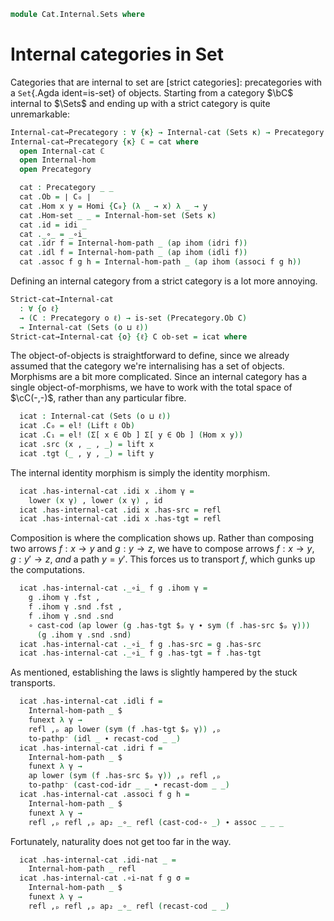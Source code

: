 <!--
```agda
open import Cat.Internal.Base

open import Cat.Instances.Sets
open import Cat.Instances.StrictCat
open import Cat.Prelude

import Cat.Strict.Reasoning
```
-->

```agda
module Cat.Internal.Sets where
```

# Internal categories in Set

Categories that are internal to set are [strict categories]:
precategories with a `Set`{.Agda ident=is-set} of objects. Starting from
a category $\bC$ internal to $\Sets$ and ending up with a strict
category is quite unremarkable:

[strict]: Cat.Strict.html

```agda
Internal-cat→Precategory : ∀ {κ} → Internal-cat (Sets κ) → Precategory κ κ
Internal-cat→Precategory {κ} ℂ = cat where
  open Internal-cat ℂ
  open Internal-hom
  open Precategory

  cat : Precategory _ _
  cat .Ob = ∣ C₀ ∣
  cat .Hom x y = Homi {C₀} (λ _ → x) λ _ → y
  cat .Hom-set _ _ = Internal-hom-set (Sets κ)
  cat .id = idi _
  cat ._∘_ = _∘i_
  cat .idr f = Internal-hom-path _ (ap ihom (idri f))
  cat .idl f = Internal-hom-path _ (ap ihom (idli f))
  cat .assoc f g h = Internal-hom-path _ (ap ihom (associ f g h))
```

Defining an internal category from a strict category is a lot more
annoying.

```agda
Strict-cat→Internal-cat
  : ∀ {o ℓ}
  → (C : Precategory o ℓ) → is-set (Precategory.Ob C)
  → Internal-cat (Sets (o ⊔ ℓ))
Strict-cat→Internal-cat {o} {ℓ} C ob-set = icat where
```

<!--
```agda
  open Precategory C
  open Cat.Strict.Reasoning C ob-set
  open Internal-cat
  open Internal-cat-on
  open Internal-hom
  open Lift
  instance
    H-Level-Ob : ∀ {n} → H-Level Ob (2 + n)
    H-Level-Ob = basic-instance 2 ob-set
```
-->

The object-of-objects is straightforward to define, since we already
assumed that the category we're internalising has a set of objects.
Morphisms are a bit more complicated. Since an internal category has a
single object-of-morphisms, we have to work with the total space of
$\cC(-,-)$, rather than any particular fibre.

```agda
  icat : Internal-cat (Sets (o ⊔ ℓ))
  icat .C₀ = el! (Lift ℓ Ob)
  icat .C₁ = el! (Σ[ x ∈ Ob ] Σ[ y ∈ Ob ] (Hom x y))
  icat .src (x , _ , _) = lift x
  icat .tgt (_ , y , _) = lift y
```

The internal identity morphism is simply the identity morphism.

```agda
  icat .has-internal-cat .idi x .ihom γ =
    lower (x γ) , lower (x γ) , id
  icat .has-internal-cat .idi x .has-src = refl
  icat .has-internal-cat .idi x .has-tgt = refl
```

Composition is where the complication shows up. Rather than composing
two arrows $f : x \to y$ and $g : y \to z$, we have to compose arrows $f
: x \to y$, $g : y' \to z$, _and_ a path $y = y'$. This forces us to
transport $f$, which gunks up the computations.

```agda
  icat .has-internal-cat ._∘i_ f g .ihom γ =
    g .ihom γ .fst ,
    f .ihom γ .snd .fst ,
    f .ihom γ .snd .snd
    ∘ cast-cod (ap lower (g .has-tgt $ₚ γ ∙ sym (f .has-src $ₚ γ)))
      (g .ihom γ .snd .snd)
  icat .has-internal-cat ._∘i_ f g .has-src = g .has-src
  icat .has-internal-cat ._∘i_ f g .has-tgt = f .has-tgt
```

As mentioned, establishing the laws is slightly hampered by the stuck
transports.

```agda
  icat .has-internal-cat .idli f =
    Internal-hom-path _ $
    funext λ γ →
    refl ,ₚ ap lower (sym (f .has-tgt $ₚ γ)) ,ₚ
    to-pathp⁻ (idl _ ∙ recast-cod _ _)
  icat .has-internal-cat .idri f =
    Internal-hom-path _ $
    funext λ γ →
    ap lower (sym (f .has-src $ₚ γ)) ,ₚ refl ,ₚ
    to-pathp⁻ (cast-cod-idr _ _ ∙ recast-dom _ _)
  icat .has-internal-cat .associ f g h =
    Internal-hom-path _ $
    funext λ γ →
    refl ,ₚ refl ,ₚ ap₂ _∘_ refl (cast-cod-∘ _) ∙ assoc _ _ _
```

Fortunately, naturality does not get too far in the way.

```agda
  icat .has-internal-cat .idi-nat _ =
    Internal-hom-path _ refl
  icat .has-internal-cat .∘i-nat f g σ =
    Internal-hom-path _ $
    funext λ γ →
    refl ,ₚ refl ,ₚ ap₂ _∘_ refl (recast-cod _ _)
```
